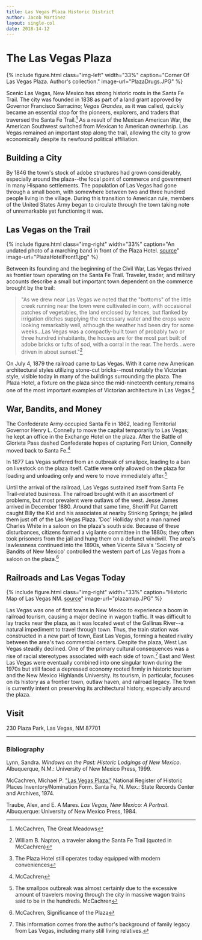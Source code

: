 ```yaml
---
title: Las Vegas Plaza Historic District
author: Jacob Martinez
layout: single-col
date: 2018-14-12
---
```


# The Las Vegas Plaza #


{% include figure.html class="img-left" width="33%" caption="Corner Of Las Vegas Plaza. Author's collection." image-url="PlazaDrugs.JPG" %}

Scenic Las Vegas, New Mexico has strong historic roots in the Santa Fe Trail. The city was founded in 1838 as part of a land grant approved by Governor Francisco Sarracino; *Vegas Grandes*, as it was called, quickly became an essential stop for the pioneers, explorers, and traders that traversed the Santa Fe Trail.[^1] As a result of the Mexican American War, the American Southwest switched from Mexican to American ownerhsip. Las Vegas remained an important stop along the trail, allowing the city to grow economically despite its newfound political affiliation.

[^1]: McCachren, The Great Meadows


## Building a City ##

By 1846 the town's stock of adobe structures had grown considerably, especially around the plaza--the focal point of commerce and government in many Hispano settlements. The population of Las Vegas had gone through a small boom, with somewhere between two and three hundred people living in the village. During this transition to American rule, members of the United States Army began to circulate through the town taking note of unremarkable yet functioning it was.

## Las Vegas on the Trail ##

{% include figure.html class="img-right" width="33%" caption="An undated photo of a marching band in front of the Plaza Hotel. [source](http://www.plazahotellvnm.com/history/)" image-url="PlazaHotelFront1.jpg" %}

Between its founding and the beginning of the Civil War, Las Vegas thrived as frontier town operating on the Santa Fe Trail. Traveler, trader, and military accounts describe a small but important town dependent on the commerce brought by the trail:

>"As we drew near Las Vegas we noted that the "bottoms" of the little creek running near the town were cultivated in corn, with occasional patches of vegetables, the land enclosed by fences, but flanked by irrigation ditches supplying the necessary water and the crops were looking remarkably well, although the weather had been dry for some weeks...Las Vegas was a compactly-built town of probably two or three hundred inhabitants, the houses are for the most part built of adobe bricks or tufts of sod, with a corral in the rear. The herds...were driven in about sunset."[^2]

On July 4, 1879 the railroad came to Las Vegas. With it came new American architectural styles utilizing stone-cut bricks--most notably the Victorian style, visible today in many of the buildings surrounding the plaza. The Plaza Hotel, a fixture on the plaza since the mid-nineteenth century,remains one of the most important examples of Victorian architecture in Las Vegas.[^3]

[^2]: William B. Napton, a traveler along the Santa Fe Trail (quoted in McCachren)
[^3]: The Plaza Hotel still operates today equipped with modern conveniences


## War, Bandits, and Money ##

The Confederate Army occupied Santa Fe in 1862, leading Territorial Governor Henry L. Connelly to move the capital temporarily to Las Vegas; he kept an office in the Exchange Hotel on the plaza. After the Battle of Glorieta Pass dashed Confederate hopes of capturing Fort Union, Connelly moved back to Santa Fe.[^4]

In 1877 Las Vegas suffered from an outbreak of smallpox, leading to a ban on livestock on the plaza itself. Cattle were only allowed on the plaza for loading and unloading only and were to move immediately after.[^5]

Until the arrival of the railroad, Las Vegas sustained itself from Santa Fe Trail-related business. The railroad brought with it an assortment of problems, but most prevalent were outlaws of the west. Jesse James arrived in December 1880. Around that same time, Sheriff Pat Garrett caught Billy the Kid and his associates at nearby Stinking Springs; he jailed them just off of the Las Vegas Plaza. 'Doc' Holliday shot a man named Charles White in a saloon on the plaza's south side. Because of these disturbances, citizens formed a vigilante committee in the 1880s; they often took prisoners from the jail and hung them on a defunct windwill. The area's lawlessness continued into the 1890s, when Vicente Silva's 'Society of Bandits of New Mexico' controlled the western part of Las Vegas from a saloon on the plaza.[^6]


[^4]: McCachren
[^5]: The smallpox outbreak was almost certainly due to the excessive amount of travelers moving through the city in massive wagon trains said to be in the hundreds. McCachren
[^6]: McCachren, Significance of the Plaza

## Railroads and Las Vegas Today ##

{% include figure.html class="img-right" width="33%" caption="Historic Map of Las Vegas NM. [source](https://npgallery.nps.gov/NRHP/GetAsset/NRHP/74001202_text)" image-url="plazamap.JPG" %}

Las Vegas was one of first towns in New Mexico to experience a boom in railroad tourism, causing a major decline in wagon traffic. It was difficult to lay tracks near the plaza, as it was located west of the Gallinas River--a natural impediment to travel through town. Thus, the train station was constructed in a new part of town, East Las Vegas, forming a heated rivalry between the area's two commercial centers. Despite the plaza, West Las Vegas steadily declined. One of the primary cultural consequences was a rise of racial stereotypes associated with each side of town.[^7] East and West Las Vegas were eventually combined into one singular town during the 1970s but still faced a depressed economy rooted firmly in historic tourism and the New Mexico Highlands University. Its tourism, in particular, focuses on its history as a frontier town, outlaw haven, and railroad legacy. The town is currently intent on preserving its architectural history, especially around the plaza.

[^7]: This information comes from the author's background of family legacy from Las Vegas, including many still living relatives.


## Visit ###

230 Plaza Park, Las Vegas, NM 87701

***


### Bibliography ###

Lynn, Sandra. _Windows on the Past: Historic Lodgings of New Mexico_. Albuquerque, N.M.: University of New Mexico Press, 1999.

McCachren, Michael P. ["Las Vegas Plaza."](https://npgallery.nps.gov/NRHP/GetAsset/NRHP/74001202_text) National Register of Historic Places Inventory/Nomination Form. Santa Fe, N. Mex.: State Records Center and Archives, 1974.

Traube, Alex, and E. A Mares. _Las Vegas, New Mexico: A Portrait_. Albuquerque: University of New Mexico Press, 1984.
